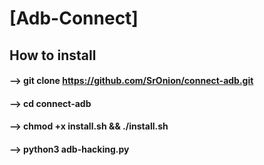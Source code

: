 # [Adb-Connect]

## How to install

#### --> git clone https://github.com/SrOnion/connect-adb.git
#### --> cd connect-adb
#### --> chmod +x install.sh && ./install.sh
#### --> python3 adb-hacking.py
